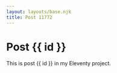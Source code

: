 ```yaml
---
layout: layouts/base.njk
title: Post 11772
---
```


# Post {{ id }}

This is post {{ id }} in my Eleventy project.
